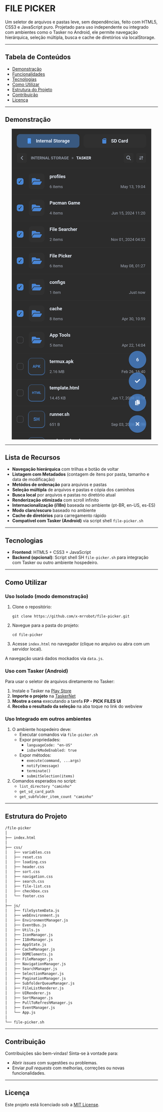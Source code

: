 # FILE PICKER

Um seletor de arquivos e pastas leve, sem dependências, feito com HTML5, CSS3 e JavaScript puro. Projetado para uso independente ou integrado com ambientes como o Tasker no Android, ele permite navegação hierárquica, seleção múltipla, busca e cache de diretórios via localStorage.

---

## Tabela de Conteúdos

- [Demonstração](#demonstração)
- [Funcionalidades](#funcionalidades)
- [Tecnologias](#tecnologias)
- [Como Utilizar](#como-utilizar)
- [Estrutura do Projeto](#estrutura-do-projeto)
- [Contribuição](#contribuição)
- [Licença](#licença)

---

## Demonstração

<p align="center">
  <img src="assets/preview.jpg" alt="Demonstração do seletor" />
</p>

---

## Lista de Recursos

- **Navegação hierárquica** com trilhas e botão de voltar
- **Listagem com Metadados** (contagem de itens por pasta, tamanho e data de modificação)
- **Metódos de ordenação** para arquivos e pastas
- **Seleção múltipla** de arquivos e pastas e cópia dos caminhos
- **Busca local** por arquivos e pastas no diretório atual
- **Renderização otimizada** com scroll infinito
- **Internacionalização (i18n)** baseada no ambiente (pt-BR, en-US, es-ES)
- **Modo claro/escuro** baseado no ambiente
- **Cache de diretórios** para carregamento rápido
- **Compatível com Tasker (Android)** via script shell `file-picker.sh`

---

## Tecnologias

- **Frontend**: HTML5 + CSS3 + JavaScript
- **Backend (opcional)**: Script shell SH `file-picker.sh` para integração com Tasker ou outro ambiente hospedeiro.

---

## Como Utilizar

### Uso Isolado (modo demonstração)

1. Clone o repositório:

   ```
   git clone https://github.com/x-mrrobot/file-picker.git
   ```

2. Navegue para a pasta do projeto:

   ```
   cd file-picker
   ```

3. Acesse `index.html` no navegador (clique no arquivo ou abra com um servidor local).

A navegação usará dados mockados via `data.js`.

### Uso com Tasker (Android)

Para usar o seletor de arquivos diretamente no Tasker:

1. Instale o Tasker na [Play Store](https://play.google.com/store/apps/details?id=net.dinglisch.android.taskerm)
2. **Importe o projeto** na [TaskerNet](https://taskernet.com/shares/?user=AS35m8k%2FEQCE%2BJiPvkN1cJcjBE7Yh%2B%2Fa8zZeifxINYS7E94XnS26HrYYgsweBVnbf2VB9WJdrS5k&id=Project%3AFILE+PICKER)
3. **Mostre a cena** executando a tarefa **FP - PICK FILES UI**
4. **Receba o resultado da seleção** na aba toque no link do webview

### Uso Integrado em outros ambientes

1. O ambiente hospedeiro deve:
   - Executar comandos via `file-picker.sh`
   - Expor propriedades:
     - `languageCode: "en-US"`
     - `isDarkModeEnabled: true`
   - Expor métodos:
     - `execute(command, ...args)`
     - `notify(message)`
     - `terminate()`
     - `submitSelection(items)`
2. Comandos esperados no script:
   - `list_directory "caminho"`
   - `get_sd_card_path`
   - `get_subfolder_item_count "caminho"`

---

## Estrutura do Projeto

```
/file-picker
│
├── index.html
│
├── css/
│   ├── variables.css
│   ├── reset.css
│   ├── loading.css
│   ├── header.css
│   ├── sort.css
│   ├── navigation.css
│   ├── search.css
│   ├── file-list.css
│   ├── checkbox.css
│   └── footer.css
│
├── js/
│   ├── fileSystemData.js
│   ├── webEnvironment.js
│   ├── EnvironmentManager.js
│   ├── EventBus.js
│   ├── Utils.js
│   ├── IconManager.js
│   ├── I18nManager.js
│   ├── AppState.js
│   ├── CacheManager.js
│   ├── DOMElements.js
│   ├── FileManager.js
│   ├── NavigationManager.js
│   ├── SearchManager.js
│   ├── SelectionManager.js
│   ├── PaginationManager.js
│   ├── SubfolderQueueManager.js
│   ├── FileListRenderer.js
│   ├── UIRenderer.js
│   ├── SortManager.js
│   ├── PullToRefreshManager.js
│   ├── EventManager.js
│   └── App.js
│
└── file-picker.sh
```

---

## Contribuição

Contribuições são bem-vindas! Sinta-se à vontade para:

- Abrir _issues_ com sugestões ou problemas.
- Enviar _pull requests_ com melhorias, correções ou novas funcionalidades.

---

## Licença

Este projeto está licenciado sob a [MIT License](https://opensource.org/licenses/MIT).
